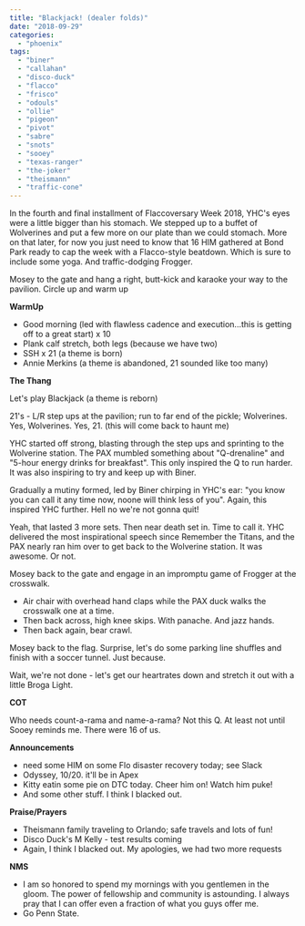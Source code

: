 ```yaml
---
title: "Blackjack! (dealer folds)"
date: "2018-09-29"
categories: 
  - "phoenix"
tags: 
  - "biner"
  - "callahan"
  - "disco-duck"
  - "flacco"
  - "frisco"
  - "odouls"
  - "ollie"
  - "pigeon"
  - "pivot"
  - "sabre"
  - "snots"
  - "sooey"
  - "texas-ranger"
  - "the-joker"
  - "theismann"
  - "traffic-cone"
---
```


In the fourth and final installment of Flaccoversary Week 2018, YHC's eyes were a little bigger than his stomach. We stepped up to a buffet of Wolverines and put a few more on our plate than we could stomach. More on that later, for now you just need to know that 16 HIM gathered at Bond Park ready to cap the week with a Flacco-style beatdown. Which is sure to include some yoga. And traffic-dodging Frogger.

Mosey to the gate and hang a right, butt-kick and karaoke your way to the pavilion. Circle up and warm up

**WarmUp**

- Good morning (led with flawless cadence and execution...this is getting off to a great start) x 10
- Plank calf stretch, both legs (because we have two)
- SSH x 21 (a theme is born)
- Annie Merkins (a theme is abandoned, 21 sounded like too many)

**The Thang**

Let's play Blackjack (a theme is reborn)

21's - L/R step ups at the pavilion; run to far end of the pickle; Wolverines. Yes, Wolverines. Yes, 21. (this will come back to haunt me)

YHC started off strong, blasting through the step ups and sprinting to the Wolverine station. The PAX mumbled something about "Q-drenaline" and "5-hour energy drinks for breakfast". This only inspired the Q to run harder. It was also inspiring to try and keep up with Biner.

Gradually a mutiny formed, led by Biner chirping in YHC's ear: "you know you can call it any time now, noone will think less of you". Again, this inspired YHC further. Hell no we're not gonna quit!

Yeah, that lasted 3 more sets. Then near death set in. Time to call it. YHC delivered the most inspirational speech since Remember the Titans, and the PAX nearly ran him over to get back to the Wolverine station. It was awesome. Or not.

Mosey back to the gate and engage in an impromptu game of Frogger at the crosswalk.

- Air chair with overhead hand claps while the PAX duck walks the crosswalk one at a time.
- Then back across, high knee skips. With panache. And jazz hands.
- Then back again, bear crawl.

Mosey back to the flag. Surprise, let's do some parking line shuffles and finish with a soccer tunnel. Just because.

Wait, we're not done - let's get our heartrates down and stretch it out with a little Broga Light.

**COT**

Who needs count-a-rama and name-a-rama? Not this Q. At least not until Sooey reminds me. There were 16 of us.

**Announcements**

- need some HIM on some Flo disaster recovery today; see Slack
- Odyssey, 10/20. it'll be in Apex
- Kitty eatin some pie on DTC today. Cheer him on! Watch him puke!
- And some other stuff. I think I blacked out.

**Praise/Prayers**

- Theismann family traveling to Orlando; safe travels and lots of fun!
- Disco Duck's M Kelly - test results coming
- Again, I think I blacked out. My apologies, we had two more requests

**NMS**

- I am so honored to spend my mornings with you gentlemen in the gloom. The power of fellowship and community is astounding. I always pray that I can offer even a fraction of what you guys offer me.
- Go Penn State.
